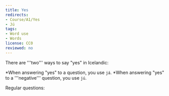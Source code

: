 ```yaml
---
title: Yes
redirects:
- Course/A1/Yes
- Jú
tags:
- Word use
- Words
license: CC0
reviewed: no
---
```


There are '''two''' ways to say "yes" in Icelandic:

*When answering "yes" to a question, you use `já`.
*When answering "yes" to a '''negative''' question, you use `jú`.

Regular questions:

<Audio src="skyrtu_fyrir_kvöldið.mp3"/>

<Conversation>
you: Góðann daginn, get ég aðstoðað?
me: '''Já''', ég er að leita að skyrtu fyrir kvöldið.
you: '''Já''' ég skil.
</Conversation>

*'''Negative''' questions:

<Audio src="23-er_þetta_ekki_gott.mp3"/>

<Conversation>
you: Er þetta '''ekki''' gott?
me: Jú, þetta er mjög gott.
</Conversation>

===Já já===

`Já já` is a casual way of saying "yeah, sure".

<Audio src="24-kemur_þú_í_sund.mp3"/>

<Conversation>
you: Kemur þú í sund?
me: '''Já já'''. Klukkan hvað?
you: Kannski klukkan 15:00?
me: Ókei, hljómar vel.
</Conversation>

===Já (breathing in) 🌬===

A strange thing that sometimes startles foreigners is hearing people say "`Já`" while breathing in.

Have a listen: <Audio src="Já_á_innsoginu_x_2.mp3"/>

This also exists in the other Nordic languages, but in Icelandic you can say entire sentences while breathing in.

`Já` while breathing in means:

*Ah yes, I do agree with you.
*Ah yes, please continue speaking!

It is usually used in casual conversations, where you are casually showing agreement and encouraging a speaker to continue.
<!--
{{multiple choice|is|en
|icelandic=já
|options=
{{option|en=yes}}
{{option|en=yeah sure|is=já já}}
}}
{{multiple choice|is|en
|icelandic=jú
|options=
{{option|en=yes (responding to a negative)}}
{{option|en=yes|is=já}}
}}

<Conversation>
you: Ert þú þyrstur?
{{multiple choice|en|is
|instructions=Yes, you're thirsty
|options=
{{option|is=Já}}
{{option|is=Jú}}
{{option|is=Já já}}
{{option|is=Já {{notranslate|[breathing in]}}}}
</Conversation>
me: Já
}}

<Conversation>
you: Vilt þú kók?
{{multiple choice|en|is
|instructions=You'd accept some Coca Cola, but you're not that excited for it
|options=
{{option|is=Já já}}
{{option|is=Já}}
{{option|is=Jú}}
{{option|is=Já {{notranslate|[breathing in]}}}}
</Conversation>
me: Já já
}}

<Conversation>
you: Ert þú ekki þyrstur?
{{multiple choice|en|is
|instructions=Yes, you're thirsty
|options=
{{option|is=Jú}}
{{option|is=Já}}
{{option|is=Já já}}
{{option|is=Já {{notranslate|[breathing in]}}}}
</Conversation>
me: Jú
}}

<Conversation>
you: Gunnar er aftur byrjaður að reykja sígarettur.
{{multiple choice|en|is
|instructions=You're slightly disappointed in Gunnar
|options=
{{option|is=Já {{notranslate|[breathing in]}}}}
{{option|is=Já}}
{{option|is=Jú}}
{{option|is=Já já}}
</Conversation>
me: Já {{notranslate|[breathing in]}}
}}

<Conversation>
you: Kemur þú ekki á eftir?
{{multiple choice|en|is
|instructions=Yes, you're coming
|options=
{{option|is=Jú}}
{{option|is=Já}}
{{option|is=Já já}}
{{option|is=Já {{notranslate|[breathing in]}}}}
</Conversation>
me: Jú, ég kem á eftir.
}}

<Conversation>
you: Vilt þú bjór?
{{multiple choice|en|is
|instructions=Yes, you'd like a beer
|options=
{{option|is=Já|en=yes}}
{{option|is=Jú|en=yes (responding to a negative)}}
{{option|is=Já já|en=yeah sure}}
{{option|is=Já {{notranslate|[breathing in]}}}}
</Conversation>
me: Já takk!
}}
-->

{{end|Yes}}


